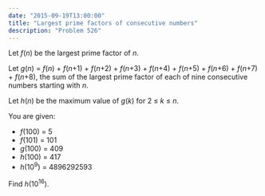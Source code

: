 ```yaml
---
date: "2015-09-19T13:00:00"
title: "Largest prime factors of consecutive numbers"
description: "Problem 526"
---
```


<p>Let <var>f</var>(<var>n</var>) be the largest prime factor of <var>n</var>.</p>
<p>Let <var>g</var>(<var>n</var>) = <var>f</var>(<var>n</var>) + <var>f</var>(<var>n</var>+1) + <var>f</var>(<var>n</var>+2) + <var>f</var>(<var>n</var>+3) + <var>f</var>(<var>n</var>+4) + <var>f</var>(<var>n</var>+5) + <var>f</var>(<var>n</var>+6) + <var>f</var>(<var>n</var>+7) + <var>f</var>(<var>n</var>+8), the sum of the largest prime factor of each of nine consecutive numbers starting with <var>n</var>.</p>
<p>Let <var>h</var>(<var>n</var>) be the maximum value of <var>g</var>(<var>k</var>) for 2 ≤ <var>k</var> ≤ <var>n</var>.</p>
<p>You are given:</p>
<ul><li><var>f</var>(100) = 5</li>
<li><var>f</var>(101) = 101</li>
<li><var>g</var>(100) = 409</li>
<li><var>h</var>(100) = 417</li>
<li><var>h</var>(10<sup>9</sup>) = 4896292593</li></ul><p>Find <var>h</var>(10<sup>16</sup>).</p>

